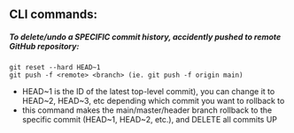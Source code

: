 ## CLI commands:

##### To delete/undo a SPECIFIC commit history, accidently pushed to remote GitHub repository:
    git reset --hard HEAD~1 
    git push -f <remote> <branch> (ie. git push -f origin main)
    
-   HEAD~1 is the ID of the latest top-level commit), you can change it to HEAD~2, HEAD~3, etc depending which commit you want to rollback to
-   this command makes the main/master/header branch rollback to the specific commit (HEAD~1, HEAD~2, etc.), and DELETE all commits UP

